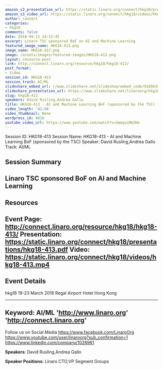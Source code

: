 ```yaml
---
amazon_s3_presentation_url: https://static.linaro.org/connect/hkg18/presentations/hkg18-413.pdf
amazon_s3_video_url: https://static.linaro.org/connect/hkg18/videos/hkg18-413.mp4
author: connect
categories:
- hkg18
comments: false
date: 2018-04-11 14:13:45
excerpt: Linaro TSC sponsored BoF on AI and Machine Learning
featured_image_name: HKG18-413.png
image_name: HKG18-413.png
image: /assets/images/featured-images/HKG18-413.png
layout: resource-post
link: http://connect.linaro.org/resource/hkg18/hkg18-413/
post_format:
- Video
session_id: HKG18-413
session_track: AI/ML
slideshare_embed_url: //www.slideshare.net/slideshow/embed_code/92856355
slideshare_presentation_url: https://www.slideshare.net/linaroorg/hkg18413-ai-and-machine-learning-bof-sponsored-by-the-tsc
slug: hkg18-413
speakers: David Rusling,Andrea Gallo
title: HKG18-413 - AI and Machine Learning BoF (sponsored by the TSC)
video_length: '41:54'
video_thumbnail: None
wordpress_id: 8816
youtube_video_url: https://www.youtube.com/watch?v=SmeguiMm3Ho
---
```


Session ID: HKG18-413
Session Name: HKG18-413 - AI and Machine Learning BoF (sponsored by the TSC)
Speaker: David Rusling,Andrea Gallo
Track: AI/ML


## Session Summary
Linaro TSC sponsored BoF on AI and Machine Learning
---------------------------------------------------
## Resources
Event Page: http://connect.linaro.org/resource/hkg18/hkg18-413/
Presentation: https://static.linaro.org/connect/hkg18/presentations/hkg18-413.pdf
Video: https://static.linaro.org/connect/hkg18/videos/hkg18-413.mp4
 ---------------------------------------------------
## Event Details
hkg18
19-23 March 2018
Regal Airport Hotel Hong Kong

---------------------------------------------------
Keyword: AI/ML
'http://www.linaro.org'
'http://connect.linaro.org'
---------------------------------------------------
Follow us on Social Media
https://www.facebook.com/LinaroOrg
https://www.youtube.com/user/linaroorg?sub_confirmation=1
https://www.linkedin.com/company/1026961

**Speakers**: David Rusling,Andrea Gallo

**Speaker Positions**: Linaro CTO,VP Segment Groups
